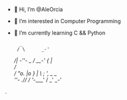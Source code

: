 - 👋 Hi, I’m @AleOrcia
- 👀 I’m interested in Computer Programming
- 🌱 I’m currently learning C && Python

        _
       / \      _-'
     _/|  \-''- _ /
__-' { |          \
    /             \
    /       "o.  |o }
    |            \ ;
                  ',
       \_         __\
         ''-_    \.//
           / '-____'
          /
        _'
      _-'






.
